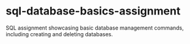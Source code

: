 # sql-database-basics-assignment
SQL assignment showcasing basic database management commands, including creating and deleting databases.
